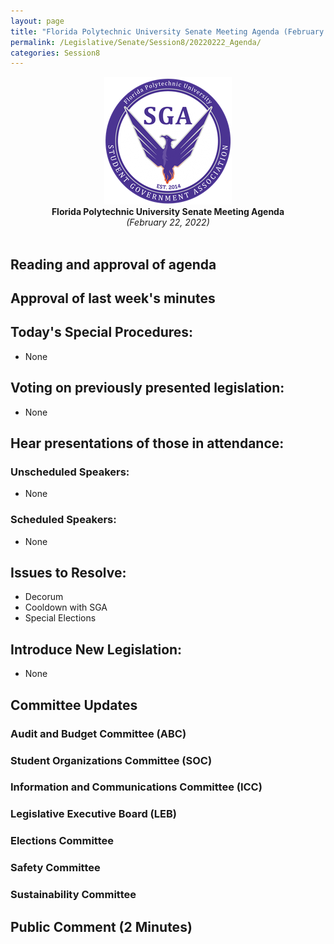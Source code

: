 ```yaml
---
layout: page
title: "Florida Polytechnic University Senate Meeting Agenda (February 22, 2022)"
permalink: /Legislative/Senate/Session8/20220222_Agenda/
categories: Session8
---
```


<div style="text-align: center"><img src="/assets/SGASeal.png" /></div>

<center><b>Florida Polytechnic University Senate Meeting Agenda</b></center>
<center><em>(February 22, 2022)</em></center>
<br>

## Reading and approval of agenda

## Approval of last week's minutes

## Today's Special Procedures:
- None

## Voting on previously presented legislation:
- None

## Hear presentations of those in attendance:

### Unscheduled Speakers:
- None

### Scheduled Speakers:
- None

## Issues to Resolve:
- Decorum
- Cooldown with SGA
- Special Elections

## Introduce New Legislation:
- None

## Committee Updates

### Audit and Budget Committee (ABC)
### Student Organizations Committee (SOC)
### Information and Communications Committee (ICC)
### Legislative Executive Board (LEB)
### Elections Committee
### Safety Committee
### Sustainability Committee

## Public Comment (2 Minutes)